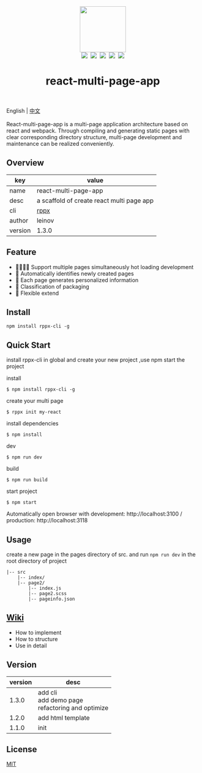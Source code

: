 <div align="center">
    <img width="120px" src="https://raw.githubusercontent.com/leinov/react-multi-page-app/master/react-multi.png" /><br>
    <div>
        <img src="https://img.shields.io/github/license/leinov/react-multi-page-app.svg" />&nbsp
        <img src="https://img.shields.io/github/forks/leinov/react-multi-page-app.svg" />&nbsp
        <img src="https://img.shields.io/github/stars/leinov/react-multi-page-app.svg">&nbsp
        <img src="https://img.shields.io/npm/dt/rppx-cli.svg" />&nbsp
        <img src="https://img.shields.io/npm/v/rppx-cli.svg?style=flat" />
    </div>
    <h1>react-multi-page-app</h1>
</div>
<br>

English | [中文](README-ZH.md)
<br><br>
React-multi-page-app is a multi-page application architecture based on react and webpack. Through compiling and generating static pages with clear corresponding directory structure, multi-page development and maintenance can be realized conveniently.



## Overview

key | value
---|---
name | react-multi-page-app
desc | a scaffold of create react multi page app
cli | [rppx](https://github.com/leinov/rppx-cli)
author | leinov
version | 1.3.0


## Feature

* 👩‍👩‍👧‍👧 Support multiple pages simultaneously hot loading development
* 📇 Automatically identifies newly created pages
* 📝 Each page generates personalized information
* 🚻 Classification of packaging
* 🔗 Flexible extend

## Install

```
npm install rppx-cli -g

```

## Quick Start

install rppx-cli in global and create your new project ,use npm start the project 

install 

```
$ npm install rppx-cli -g
```

create your multi page


```
$ rppx init my-react
```

install dependencies

```
$ npm install 
```

dev

```
$ npm run dev
```

build

```
$ npm run build
```

start project

```
$ npm start
```

Automatically open browser with development: http://localhost:3100 / production: http://localhost:3118 

## Usage
create a new page in the pages directory of src. and run ```npm run dev``` in the root directory of project
```
|-- src
    |-- index/
    |-- page2/
        |-- index.js
        |-- page2.scss
        |-- pageinfo.json
```

## [Wiki](https://github.com/leinov/react-multi-page-app/issues/1)

* How to implement
* How to structure 
* Use in detail

## Version

version | desc
---|---
1.3.0 | add cli<br> add demo page <br> refactoring and optimize 
1.2.0 | add html template 
1.1.0 | init 

## License

[MIT](https://opensource.org/licenses/MIT)